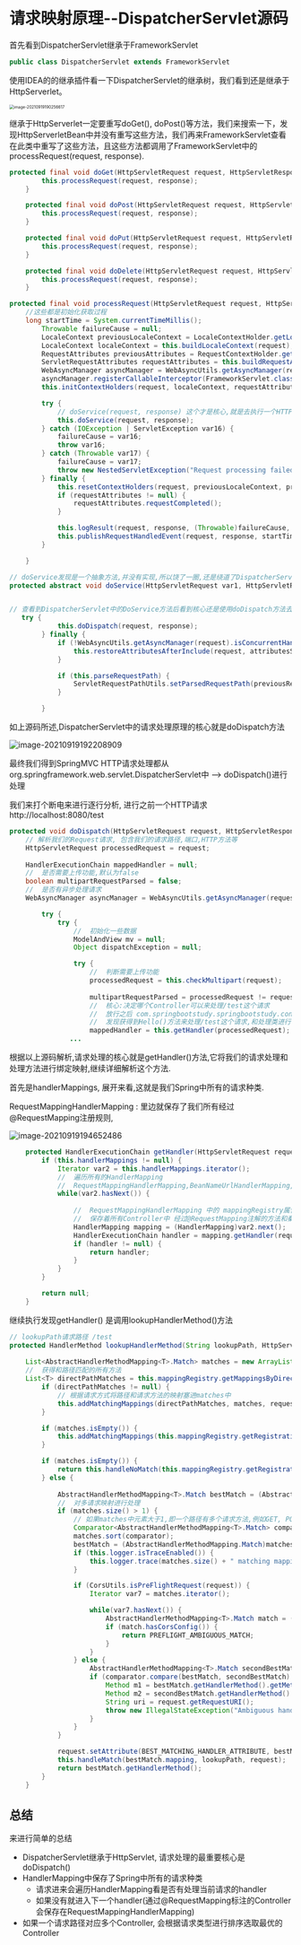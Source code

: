 # 请求映射原理--DispatcherServlet源码



首先看到DispatcherServlet继承于FrameworkServlet

```java
public class DispatcherServlet extends FrameworkServlet
```



使用IDEA的的继承插件看一下DispatcherServlet的继承树，我们看到还是继承于HttpServerlet。

<img src="D:\Blog\My-Blog\pic\image-20210919190256617.png" alt="image-20210919190256617" style="zoom:50%;" />

继承于HttpServerlet一定要重写doGet(), doPost()等方法，我们来搜索一下，发现HttpServerletBean中并没有重写这些方法，我们再来FrameworkServlet查看在此类中重写了这些方法，且这些方法都调用了FrameworkServlet中的 processRequest(request, response).

```java
protected final void doGet(HttpServletRequest request, HttpServletResponse response) throws ServletException, IOException {
        this.processRequest(request, response);
    }

    protected final void doPost(HttpServletRequest request, HttpServletResponse response) throws ServletException, IOException {
        this.processRequest(request, response);
    }

    protected final void doPut(HttpServletRequest request, HttpServletResponse response) throws ServletException, IOException {
        this.processRequest(request, response);
    }

    protected final void doDelete(HttpServletRequest request, HttpServletResponse response) throws ServletException, IOException {
        this.processRequest(request, response);
    }

```



```java
protected final void processRequest(HttpServletRequest request, HttpServletResponse response) throws ServletException, IOException {
    //这些都是初始化获取过程    
    long startTime = System.currentTimeMillis();
        Throwable failureCause = null;
        LocaleContext previousLocaleContext = LocaleContextHolder.getLocaleContext();
        LocaleContext localeContext = this.buildLocaleContext(request);
        RequestAttributes previousAttributes = RequestContextHolder.getRequestAttributes();
        ServletRequestAttributes requestAttributes = this.buildRequestAttributes(request, response, previousAttributes);
        WebAsyncManager asyncManager = WebAsyncUtils.getAsyncManager(request);
        asyncManager.registerCallableInterceptor(FrameworkServlet.class.getName(), new FrameworkServlet.RequestBindingInterceptor());
        this.initContextHolders(request, localeContext, requestAttributes);

        try {
            // doService(request, response) 这个才是核心,就是去执行一个HTTP请求
            this.doService(request, response);
        } catch (IOException | ServletException var16) {
            failureCause = var16;
            throw var16;
        } catch (Throwable var17) {
            failureCause = var17;
            throw new NestedServletException("Request processing failed", var17);
        } finally {
            this.resetContextHolders(request, previousLocaleContext, previousAttributes);
            if (requestAttributes != null) {
                requestAttributes.requestCompleted();
            }

            this.logResult(request, response, (Throwable)failureCause, asyncManager);
            this.publishRequestHandledEvent(request, response, startTime, (Throwable)failureCause);
        }

    }

// doService发现是一个抽象方法,并没有实现,所以饶了一圈,还是绕道了DispatcherServlet中的doService方法
protected abstract void doService(HttpServletRequest var1, HttpServletResponse var2) throws Exception;


// 查看到DispatcherServlet中的DoService方法后看到核心还是使用doDispatch方法去做Http请求的派发
   try {
            this.doDispatch(request, response);
        } finally {
            if (!WebAsyncUtils.getAsyncManager(request).isConcurrentHandlingStarted() && attributesSnapshot != null) {
                this.restoreAttributesAfterInclude(request, attributesSnapshot);
            }

            if (this.parseRequestPath) {
                ServletRequestPathUtils.setParsedRequestPath(previousRequestPath, request);
            }

        }

```



如上源码所述,DispatcherServlet中的请求处理原理的核心就是doDispatch方法

![image-20210919192208909](D:\Blog\My-Blog\pic\image-20210919192208909.png)



最终我们得到SpringMVC HTTP请求处理都从org.springframework.web.servlet.DispatcherServlet中 --> doDispatch()进行处理

我们来打个断电来进行逐行分析, 进行之前一个HTTP请求 http://localhost:8080/test

```java
protected void doDispatch(HttpServletRequest request, HttpServletResponse response) throws Exception {
  	// 解析我们的Request请求, 包含我们的请求路径,端口,HTTP方法等	
   	HttpServletRequest processedRequest = request;
        
    HandlerExecutionChain mappedHandler = null;
    //	是否需要上传功能,默认为false    
    boolean multipartRequestParsed = false;
    //	是否有异步处理请求    
    WebAsyncManager asyncManager = WebAsyncUtils.getAsyncManager(request);

        try {
            try {
                //	初始化一些数据
                ModelAndView mv = null;
                Object dispatchException = null;

                try {
                  	//	判断需要上传功能
                    processedRequest = this.checkMultipart(request);
                    
                    multipartRequestParsed = processedRequest != request;
                    //	核心:决定哪个Controller可以来处理/test这个请求
                    //	放行之后 com.springbootstudy.springbootstudy.controller.test#Hello()
                    //	发现获得到Hello()方法来处理/test这个请求,和处理类进行半丁映射
                    mappedHandler = this.getHandler(processedRequest);
               ...

```

根据以上源码解析,请求处理的核心就是getHandler()方法,它将我们的请求处理和处理方法进行绑定映射,继续详细解析这个方法.

首先是handlerMappings, 展开来看,这就是我们Spring中所有的请求种类.

RequestMappingHandlerMapping : 里边就保存了我们所有经过@RequestMapping注册规则,

![image-20210919194652486](C:\Users\MSI-PC\AppData\Roaming\Typora\typora-user-images\image-20210919194652486.png)

```java
    protected HandlerExecutionChain getHandler(HttpServletRequest request) throws Exception {
        if (this.handlerMappings != null) {
            Iterator var2 = this.handlerMappings.iterator();
			//	遍历所有的HandlerMapping
            // 	RequestMappingHandlerMapping,BeanNameUrlHandlerMapping,SimpleUrlHandlerMapping,RouterFunctionMapping
            while(var2.hasNext()) {
                
                //	RequestMappingHandlerMapping 中的 mappingRegistry属性,
                //	保存着所有Controller中 经过@RequestMapping注解的方法和秦桧去路径
                HandlerMapping mapping = (HandlerMapping)var2.next();
                HandlerExecutionChain handler = mapping.getHandler(request);
                if (handler != null) {
                    return handler;
                }
            }
        }

        return null;
    }

```



继续执行发现getHandler() 是调用lookupHandlerMethod()方法

```java
// lookupPath请求路径 /test
protected HandlerMethod lookupHandlerMethod(String lookupPath, HttpServletRequest request) throws Exception {
        
    List<AbstractHandlerMethodMapping<T>.Match> matches = new ArrayList();
    //	获得和路径匹配的所有方法    
    List<T> directPathMatches = this.mappingRegistry.getMappingsByDirectPath(lookupPath);
        if (directPathMatches != null) {
            // 根据请求方式将路径和请求方法的映射塞进matches中
            this.addMatchingMappings(directPathMatches, matches, request);
        }

        if (matches.isEmpty()) {
            this.addMatchingMappings(this.mappingRegistry.getRegistrations().keySet(), matches, request);
        }

        if (matches.isEmpty()) {
            return this.handleNoMatch(this.mappingRegistry.getRegistrations().keySet(), lookupPath, request);
        } else {
            
            AbstractHandlerMethodMapping<T>.Match bestMatch = (AbstractHandlerMethodMapping.Match)matches.get(0);
            //	对多请求映射进行处理
            if (matches.size() > 1) {
                // 如果matches中元素大于1,即一个路径有多个请求方法,例如GET, POST,则根据请求方法进行排序,选择最符合的请求方法
                Comparator<AbstractHandlerMethodMapping<T>.Match> comparator = new AbstractHandlerMethodMapping.MatchComparator(this.getMappingComparator(request));
                matches.sort(comparator);
                bestMatch = (AbstractHandlerMethodMapping.Match)matches.get(0);
                if (this.logger.isTraceEnabled()) {
                    this.logger.trace(matches.size() + " matching mappings: " + matches);
                }

                if (CorsUtils.isPreFlightRequest(request)) {
                    Iterator var7 = matches.iterator();

                    while(var7.hasNext()) {
                        AbstractHandlerMethodMapping<T>.Match match = (AbstractHandlerMethodMapping.Match)var7.next();
                        if (match.hasCorsConfig()) {
                            return PREFLIGHT_AMBIGUOUS_MATCH;
                        }
                    }
                } else {
                    AbstractHandlerMethodMapping<T>.Match secondBestMatch = (AbstractHandlerMethodMapping.Match)matches.get(1);
                    if (comparator.compare(bestMatch, secondBestMatch) == 0) {
                        Method m1 = bestMatch.getHandlerMethod().getMethod();
                        Method m2 = secondBestMatch.getHandlerMethod().getMethod();
                        String uri = request.getRequestURI();
                        throw new IllegalStateException("Ambiguous handler methods mapped for '" + uri + "': {" + m1 + ", " + m2 + "}");
                    }
                }
            }

            request.setAttribute(BEST_MATCHING_HANDLER_ATTRIBUTE, bestMatch.getHandlerMethod());
            this.handleMatch(bestMatch.mapping, lookupPath, request);
            return bestMatch.getHandlerMethod();
        }
    }
```





## 总结

来进行简单的总结

* DispatcherServlet继承于HttpServlet, 请求处理的最重要核心是doDispatch()
* HandlerMapping中保存了Spring中所有的请求种类
  * 请求进来会遍历HandlerMapping看是否有处理当前请求的handler
  * 如果没有就进入下一个handler(通过@RequestMapping标注的Controller会保存在RequestMappingHandlerMapping)
* 如果一个请求路径对应多个Controller, 会根据请求类型进行排序选取最优的Controller